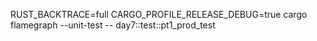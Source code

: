 RUST_BACKTRACE=full CARGO_PROFILE_RELEASE_DEBUG=true cargo flamegraph --unit-test -- day7::test::pt1_prod_test
